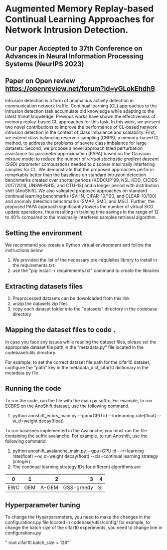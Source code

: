 # **Augmented Memory Replay-based Continual Learning Approaches for Network Intrusion Detection**.
## Our paper Accepted to 37th Conference on Advances in Neural Information Processing Systems (NeurIPS 2023)
## Paper on Open review https://openreview.net/forum?id=yGLokEhdh9

Intrusion detection is a form of anomalous activity detection in communication network traffic. Continual learning (CL) approaches to the intrusion detection task accumulate old knowledge while adapting to the latest threat knowledge. Previous works have shown the effectiveness of memory replay-based CL approaches for this task. In this work, we present two novel contributions to improve the performance of CL-based network intrusion detection in the context of class imbalance and scalability. First, we extend class balancing reservoir sampling (CBRS), a memory-based CL method, to address the problems of severe class imbalance for large datasets. Second, we propose a novel approach titled perturbation assistance for parameter approximation (PAPA) based on the Gaussian mixture model to reduce the number of _virtual stochastic gradient descent (SGD) parameter_ computations needed to discover maximally interfering samples for CL. We demonstrate that the proposed approaches perform remarkably better than the baselines on standard intrusion detection benchmarks created over shorter periods (KDDCUP'99, NSL-KDD, CICIDS-2017/2018, UNSW-NB15, and CTU-13) and a longer period with distribution shift (AnoShift). We also validated proposed approaches on standard continual learning benchmarks (SVHN, CIFAR-10/100, and CLEAR-10/100) and anomaly detection benchmarks (SMAP, SMD, and MSL). Further, the proposed PAPA approach significantly lowers the number of virtual SGD update operations, thus resulting in training time savings in the range of 12 to 40% compared to the maximally interfered samples retrieval algorithm.


## Setting the environment 

We recommend you create a  Python virtual environment and follow the instructions below
1. We provided the list of the necessary pre-requisites library to install in the requirements.txt
2. use  the "pip install -r requirements.txt" command to create the libraries

## Extracting datasets files

1. Preprocessed datasets can be downloaded from this link
2. unzip the datasets.zip files
3. copy each dataset folder into the "datasets" directory in the codebase directory

##  Mapping the dataset files to code  .
In case you face any issues while reading the dataset files, please set the appropriate dataset file path in the "metadata.py" file located in the codebase/utils directory.

For example, to set the correct dataset file path for the cifar10 dataset, configure the "path" key in  the metadata_dict_cifar10 dictionary in the metadata.py file.


## Running the code

To run the code, run the file with the main.py suffix. For example, to run ECBRS on the AnoShift dataset, use the following command.

1. python anoshift_ecbrs_main.py --gpu=GPU id --lr=learning rate(float) --w_d=weight decay(float)


To run baselines implemented in the Avalanche, you must run the file containing the suffix avalanche. For example, to run Anoshift, use the following command.

1. python anoshift_avalanche_main.py --gpu=GPU id --lr=learning rate(float) --w_d=weight decay(float) --cls=continual learning strategy (integer)
2. The continual learning strategy IDs for different algorithms are

| 0             | 1           | 2  |   3  | 4  |
| ------------- |:-------------:| -----:|-----:|-----:|
| EWC| GEM| A-GEM | GSS-greedy  | SI |


    
 ## Hyperparameter tuning

 To change the Hyperparameters, you need to make the changes in the configurations.py file located in codebase/utils/config/
 for example, to change the batch size of the cifar10 experiments, you need to change line in configurations.py 

" root.cifar10.batch_size = 128"  








